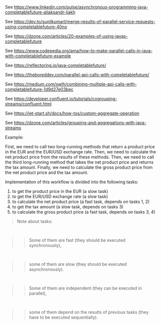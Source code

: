See https://www.linkedin.com/pulse/asynchronous-programming-java-completablefuture-aliaksandr-liakh

See https://dev.to/sunilkumarl/merge-results-of-parallel-service-requests-using-completablefuture-40no

See https://dzone.com/articles/20-examples-of-using-javas-completablefuture

See https://www.codepedia.org/ama/how-to-make-parallel-calls-in-java-with-completablefuture-example

See https://reflectoring.io/java-completablefuture/

See https://theboreddev.com/parallel-api-calls-with-completablefuture/

See https://medium.com/swlh/combining-multiple-api-calls-with-completablefuture-1d9d27e03bec

See https://developer.confluent.io/tutorials/cogrouping-streams/confluent.html

See https://jet-start.sh/docs/how-tos/custom-aggregate-operation

See https://dzone.com/articles/grouping-and-aggregations-with-java-streams


Example:

First, we need to call two long-running methods that return a product price in the EUR and the EUR/USD exchange rate. Then, we need to calculate the net product price from the results of these methods. Then, we need to call the third long-running method that takes the net product price and returns the tax amount. Finally, we need to calculate the gross product price from the net product price and the tax amount.

Implementation of this workflow is divided into the following tasks:

1. to get the product price in the EUR (a slow task)
2. to get the EUR/USD exchange rate (a slow task)
3. to calculate the net product price (a fast task, depends on tasks 1, 2)
4. to get the tax amount (a slow task, depends on tasks 3)
5. to calculate the gross product price (a fast task, depends on tasks 3, 4)

> Note about tasks:

<br/>


>> Some of them are fast (they should be executed synchronously), 

<br/>

>> some of them are slow (they should be executed asynchronously).

<br/>

>> Some of them are independent (they can be executed in parallel),

<br/>

>> some of them depend on the results of previous tasks (they have to be executed sequentially).

<br/>

